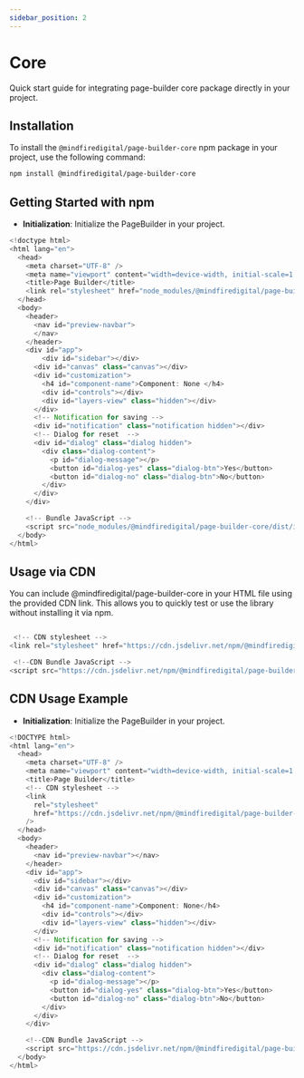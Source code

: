 ```yaml
---
sidebar_position: 2
---
```


# Core

Quick start guide for integrating page-builder core package directly in your project.

## Installation

To install the `@mindfiredigital/page-builder-core` npm package in your project, use the following command:

```bash
npm install @mindfiredigital/page-builder-core
```

## Getting Started with npm

- **Initialization**: Initialize the PageBuilder in your project.

```javascript
<!doctype html>
<html lang="en">
  <head>
    <meta charset="UTF-8" />
    <meta name="viewport" content="width=device-width, initial-scale=1.0" />
    <title>Page Builder</title>
    <link rel="stylesheet" href="node_modules/@mindfiredigital/page-builder-core/dist/styles/main.css" />
  </head>
  <body>
    <header>
      <nav id="preview-navbar">
      </nav>
    </header>
    <div id="app">
        <div id="sidebar"></div>
      <div id="canvas" class="canvas"></div>
      <div id="customization">
        <h4 id="component-name">Component: None </h4>
        <div id="controls"></div>
        <div id="layers-view" class="hidden"></div>
      </div>
      <!-- Notification for saving -->
      <div id="notification" class="notification hidden"></div>
      <!-- Dialog for reset  -->
      <div id="dialog" class="dialog hidden">
        <div class="dialog-content">
          <p id="dialog-message"></p>
          <button id="dialog-yes" class="dialog-btn">Yes</button>
          <button id="dialog-no" class="dialog-btn">No</button>
        </div>
      </div>
    </div>

    <!-- Bundle JavaScript -->
    <script src="node_modules/@mindfiredigital/page-builder-core/dist/index.js"></script>
  </body>
</html>
```

## Usage via CDN

You can include @mindfiredigital/page-builder-core in your HTML file using the provided CDN link. This allows you to quickly test or use the library without installing it via npm.

```javascript

 <!-- CDN stylesheet -->
<link rel="stylesheet" href="https://cdn.jsdelivr.net/npm/@mindfiredigital/page-builder-core/dist/styles/main.css" />

 <!--CDN Bundle JavaScript -->
<script src="https://cdn.jsdelivr.net/npm/@mindfiredigital/page-builder-core/dist/index.js"></script>
```

## CDN Usage Example

- **Initialization**: Initialize the PageBuilder in your project.

```javascript
<!DOCTYPE html>
<html lang="en">
  <head>
    <meta charset="UTF-8" />
    <meta name="viewport" content="width=device-width, initial-scale=1.0" />
    <title>Page Builder</title>
    <!-- CDN stylesheet -->
    <link
      rel="stylesheet"
      href="https://cdn.jsdelivr.net/npm/@mindfiredigital/page-builder-core/dist/styles/main.css"
    />
  </head>
  <body>
    <header>
      <nav id="preview-navbar"></nav>
    </header>
    <div id="app">
      <div id="sidebar"></div>
      <div id="canvas" class="canvas"></div>
      <div id="customization">
        <h4 id="component-name">Component: None</h4>
        <div id="controls"></div>
        <div id="layers-view" class="hidden"></div>
      </div>
      <!-- Notification for saving -->
      <div id="notification" class="notification hidden"></div>
      <!-- Dialog for reset  -->
      <div id="dialog" class="dialog hidden">
        <div class="dialog-content">
          <p id="dialog-message"></p>
          <button id="dialog-yes" class="dialog-btn">Yes</button>
          <button id="dialog-no" class="dialog-btn">No</button>
        </div>
      </div>
    </div>

    <!--CDN Bundle JavaScript -->
    <script src="https://cdn.jsdelivr.net/npm/@mindfiredigital/page-builder-core/dist/index.js"></script>
  </body>
</html>
```
